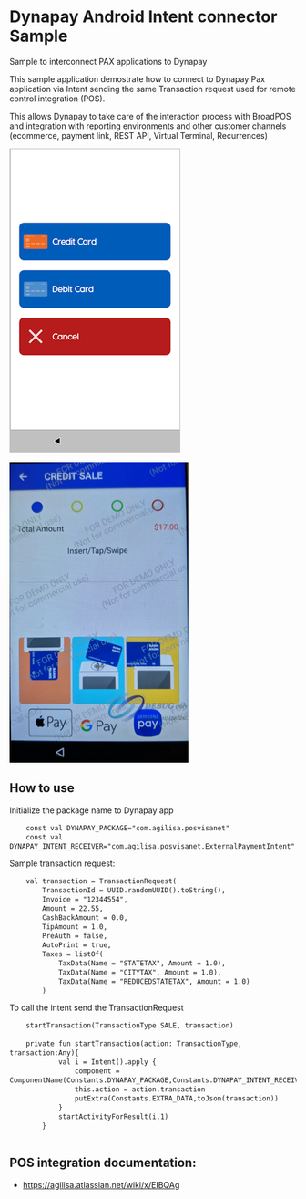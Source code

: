 # Dynapay Android Intent connector Sample

Sample to interconnect PAX applications to Dynapay 

This sample application demostrate how to connect to Dynapay Pax application via Intent sending the same Transaction request used for remote control integration (POS).

This allows Dynapay to take care of the interaction process with BroadPOS and integration with reporting environments and other customer channels (ecommerce, payment link, REST API, Virtual Terminal, Recurrences)

![Payment selection!](/Seleccion.png "Payment selection")

![Payment selection!](/BroadPOS.png "Payment selection")

## How to use 

Initialize the package name to Dynapay app

```
    const val DYNAPAY_PACKAGE="com.agilisa.posvisanet"
    const val DYNAPAY_INTENT_RECEIVER="com.agilisa.posvisanet.ExternalPaymentIntent"
```

Sample transaction request:

```
    val transaction = TransactionRequest(
        TransactionId = UUID.randomUUID().toString(),
        Invoice = "12344554",
        Amount = 22.55,
        CashBackAmount = 0.0,
        TipAmount = 1.0,
        PreAuth = false,
        AutoPrint = true,
        Taxes = listOf(
            TaxData(Name = "STATETAX", Amount = 1.0),
            TaxData(Name = "CITYTAX", Amount = 1.0),
            TaxData(Name = "REDUCEDSTATETAX", Amount = 1.0)
        )

```

To call the intent send the TransactionRequest 

```
    startTransaction(TransactionType.SALE, transaction)
    
    private fun startTransaction(action: TransactionType, transaction:Any){
            val i = Intent().apply {
                component = ComponentName(Constants.DYNAPAY_PACKAGE,Constants.DYNAPAY_INTENT_RECEIVER)
                this.action = action.transaction
                putExtra(Constants.EXTRA_DATA,toJson(transaction))
            }
            startActivityForResult(i,1)
        }
   
```

## POS integration documentation: 

* https://agilisa.atlassian.net/wiki/x/EIBQAg

